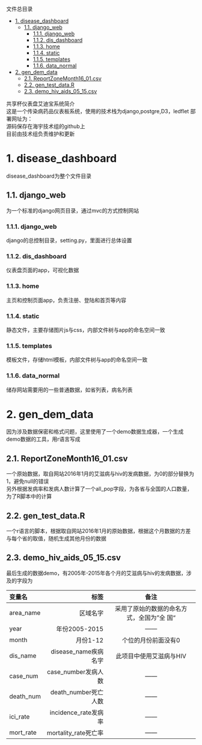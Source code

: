 
文件总目录

<!-- TOC -->

- [1. disease_dashboard](#1-disease_dashboard)
    - [1.1. django_web](#11-django_web)
        - [1.1.1. django_web](#111-django_web)
        - [1.1.2. dis_dashboard](#112-dis_dashboard)
        - [1.1.3. home](#113-home)
        - [1.1.4. static](#114-static)
        - [1.1.5. templates](#115-templates)
        - [1.1.6. data_normal](#116-data_normal)
- [2. gen_dem_data](#2-gen_dem_data)
    - [2.1. ReportZoneMonth16_01.csv](#21-reportzonemonth16_01csv)
    - [2.2. gen_test_data.R](#22-gen_test_datar)
    - [2.3. demo_hiv_aids_05_15.csv](#23-demo_hiv_aids_05_15csv)

<!-- /TOC -->

共享杯仪表盘艾迪宝系统简介  
这是一个传染病药品仪表板系统，使用的技术栈为django,postgre,D3，ledflet
部署网址为：  
源码保存在海宇技术组的github上  
目前由技术组负责维护和更新
# 1. disease_dashboard
disease_dashboard为整个文件目录
## 1.1. django_web
为一个标准的django网页目录，通过mvc的方式控制网站
### 1.1.1. django_web
django的总控制目录，setting.py，里面进行总体设置
### 1.1.2. dis_dashboard
仪表盘页面的app，可视化数据
### 1.1.3. home
主页和控制页面app，负责注册、登陆和首页等内容
### 1.1.4. static
静态文件，主要存储图片js与css，内部文件树与app的命名空间一致
### 1.1.5. templates
模板文件，存储html模板，内部文件树与app的命名空间一致
### 1.1.6. data_normal
储存网站需要用的一些普通数据，如省列表，病名列表
# 2. gen_dem_data
因为涉及数据保密和格式问题，这里使用了一个demo数据生成器，一个生成demo数据的工具，用r语言写成
## 2.1. ReportZoneMonth16_01.csv
一个原始数据，取自网站2016年1月的艾滋病与hiv的发病数据，为0的部分替换为1，避免null的错误  
另外根据发病率和发病人数计算了一个all_pop字段，为各省与全国的人口数量，为了R脚本中的计算
## 2.2. gen_test_data.R
一个r语言的脚本，根据取自网站2016年1月的原始数据，根据这个月数据的方差与每个省的取值，随机生成其他月份的数据
## 2.3. demo_hiv_aids_05_15.csv
最后生成的数据demo，有2005年-2015年各个月的艾滋病与hiv的发病数据，涉及的字段为

| 变量名 | 标签 | 备注 |
| :------| ------: | :------: |
| area_name | 区域名字 | 采用了原始的数据的命名方式，全国为”全    国“ |
| year | 年份2005-2015 | —— |
| month | 月份1-12 | 个位的月份前面没有0 |
| dis_name | disease_name疾病名字 | 此项目中使用艾滋病与HIV |
| case_num | case_number发病人数 | —— |
| death_num | death_number死亡人数 | —— |
| ici_rate | incidence_rate发病率 | —— |
| mort_rate | mortality_rate死亡率 | —— |